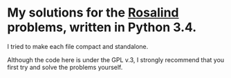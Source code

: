 # My solutions for the [Rosalind](http://rosalind.info/problems/list-view/) problems, written in Python 3.4.

I tried to make each file compact and standalone. 

Although the code here is under the GPL v.3, I strongly recommend that you first try and solve the problems yourself.
